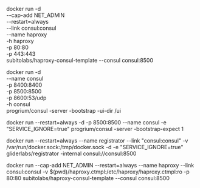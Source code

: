 

docker run -d \
  --cap-add NET_ADMIN \
  --restart=always \
  --link consul:consul \
  --name haproxy \
  -h haproxy \
  -p 80:80 \
  -p 443:443 \
  subitolabs/haproxy-consul-template --consul consul:8500

docker run -d \
  --name consul \
  -p 8400:8400 \
  -p 8500:8500 \
  -p 8600:53/udp \
  -h consul \
  progrium/consul -server -bootstrap -ui-dir /ui






docker run --restart=always -d -p 8500:8500 --name consul -e "SERVICE_IGNORE=true" progrium/consul -server -bootstrap-expect 1

docker run --restart=always --name registrator --link "consul:consul"  -v /var/run/docker.sock:/tmp/docker.sock -d -e "SERVICE_IGNORE=true"  gliderlabs/registrator -internal  consul://consul:8500

docker run --cap-add NET_ADMIN --restart=always --name haproxy --link consul:consul -v $(pwd)/haproxy.ctmpl:/etc/haproxy/haproxy.ctmpl:ro -p 80:80 subitolabs/haproxy-consul-template --consul consul:8500

